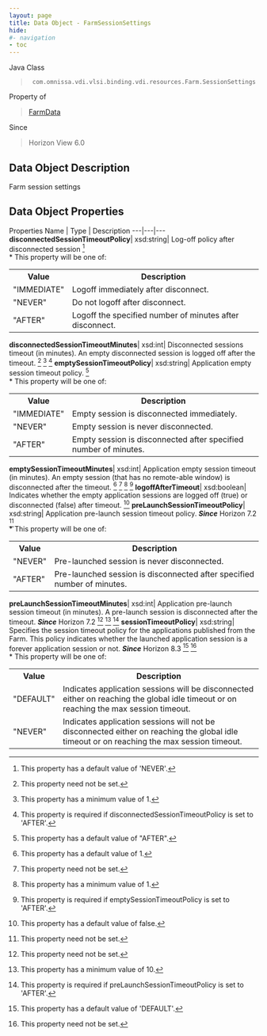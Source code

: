 ```yaml
---
layout: page
title: Data Object - FarmSessionSettings
hide:
#- navigation
- toc
---
```






Java Class
> ` com.omnissa.vdi.vlsi.binding.vdi.resources.Farm.SessionSettings`

Property of
> [FarmData](vdi.resources.Farm.FarmData.md#field_detail)

Since
> Horizon View 6.0


## Data Object Description

Farm session settings

## Data Object Properties
Properties
Name |  Type |  Description
---|---|---
**disconnectedSessionTimeoutPolicy**|  xsd:string|  Log-off policy after disconnected session [^121] <br>* This property will be one of:<br><table><tr><th>Value</th><th>Description</th></tr><tr><td>"IMMEDIATE"</td><td>Logoff immediately after disconnect.</td></tr><tr><td>"NEVER"</td><td>Do not logoff after disconnect.</td></tr><tr><td>"AFTER"</td><td>Logoff the specified number of minutes after disconnect.</td></tr></table>
**disconnectedSessionTimeoutMinutes**|  xsd:int|  Disconnected sessions timeout (in minutes). An empty disconnected session is logged off after the timeout. [^1] [^8] [^122]
**emptySessionTimeoutPolicy**|  xsd:string|  Application empty session timeout policy. [^184] <br>* This property will be one of:<br><table><tr><th>Value</th><th>Description</th></tr><tr><td>"IMMEDIATE"</td><td>Empty session is disconnected immediately.</td></tr><tr><td>"NEVER"</td><td>Empty session is never disconnected.</td></tr><tr><td>"AFTER"</td><td>Empty session is disconnected after specified number of minutes.</td></tr></table>
**emptySessionTimeoutMinutes**|  xsd:int|  Application empty session timeout (in minutes). An empty session (that has no remote-able window) is disconnected after the timeout. [^10] [^1] [^8] [^44]
**logoffAfterTimeout**|  xsd:boolean|  Indicates whether the empty application sessions are logged off (true) or disconnected (false) after timeout. [^5]
**preLaunchSessionTimeoutPolicy**|  xsd:string|  Application pre-launch session timeout policy.  **_Since_** Horizon 7.2 [^1] <br>* This property will be one of:<br><table><tr><th>Value</th><th>Description</th></tr><tr><td>"NEVER"</td><td>Pre-launched session is never disconnected.</td></tr><tr><td>"AFTER"</td><td>Pre-launched session is disconnected after specified number of minutes.</td></tr></table>
**preLaunchSessionTimeoutMinutes**|  xsd:int|  Application pre-launch session timeout (in minutes). A pre-launch session is disconnected after the timeout.  **_Since_** Horizon 7.2 [^1] [^123] [^47]
**sessionTimeoutPolicy**|  xsd:string|  Specifies the session timeout policy for the applications published from the Farm. This policy indicates whether the launched application session is a forever application session or not.  **_Since_** Horizon 8.3 [^48] [^1] <br>* This property will be one of:<br><table><tr><th>Value</th><th>Description</th></tr><tr><td>"DEFAULT"</td><td>Indicates application sessions will be disconnected either on reaching the global idle timeout or on reaching the max session timeout.</td></tr><tr><td>"NEVER"</td><td>Indicates application sessions will not be disconnected either on reaching the global idle timeout or on reaching the max session timeout.</td></tr></table>


 


[^1]: This property need not be set.
[^5]: This property has a default value of false.
[^8]: This property has a minimum value of 1.
[^10]: This property has a default value of 1.
[^44]: This property is required if emptySessionTimeoutPolicy is set to 'AFTER'.
[^47]: This property is required if preLaunchSessionTimeoutPolicy is set to 'AFTER'.
[^48]: This property has a default value of 'DEFAULT'.
[^121]: This property has a default value of 'NEVER'.
[^122]: This property is required if disconnectedSessionTimeoutPolicy is set to 'AFTER'.
[^123]: This property has a minimum value of 10.
[^184]: This property has a default value of "AFTER".